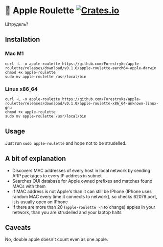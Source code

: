 # 🍏 Apple Roulette [![Crates.io](https://img.shields.io/crates/v/apple-roulette.svg)](https://crates.io/crates/apple-roulette)

Штрудель?

## Installation
### Mac M1
```
curl -L -o apple-roulette https://github.com/Forestryks/apple-roulette/releases/download/v0.1.0/apple-roulette-aarch64-apple-darwin
chmod +x apple-roulette
sudo mv apple-roulette /usr/local/bin
```
### Linux x86_64
```
curl -L -o apple-roulette https://github.com/Forestryks/apple-roulette/releases/download/v0.1.0/apple-roulette-x86_64-unknown-linux-gnu
chmod +x apple-roulette
sudo mv apple-roulette /usr/local/bin
```

## Usage

Just run `sudo apple-roulette` and hope not to be strudelled.

## A bit of explanation

- Discovers MAC addresses of every host in local network by sending ARP packages to every IP address in subnet
- Searches OUI database for Apple owned prefixes and matches found MACs with them
- If MAC address is not Apple's than it can still be IPhone (IPhone uses random MAC every time it connects to network), so checks 62078 port, it is usually open on IPhone
- If there are more than 20 (`apple-roulette -h` to change) apples in your network, than you are strudelled and your laptop halts

## Caveats

No, double apple doesn't count even as one apple.
